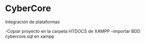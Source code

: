 # CyberCore
Integración de plataformas


-Copiar proyecto en la carpeta HTDOCS de XAMPP
-importar BDD cybercore.sql en xampp